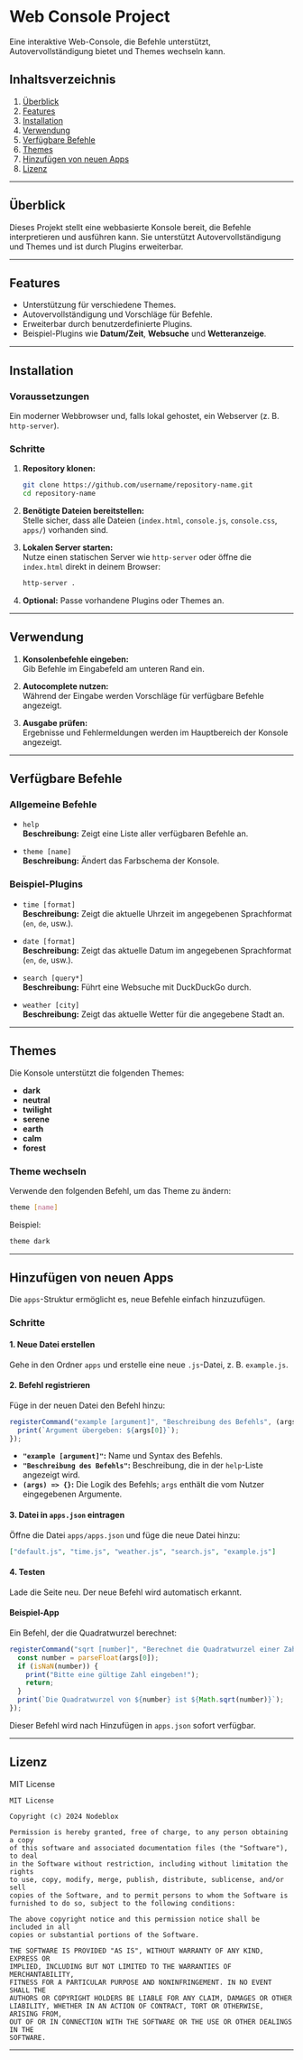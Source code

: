 
# Web Console Project

Eine interaktive Web-Console, die Befehle unterstützt, Autovervollständigung bietet und Themes wechseln kann.

## Inhaltsverzeichnis

1. [Überblick](#überblick)  
2. [Features](#features)  
3. [Installation](#installation)  
4. [Verwendung](#verwendung)  
5. [Verfügbare Befehle](#verfügbare-befehle)  
6. [Themes](#themes)  
7. [Hinzufügen von neuen Apps](#hinzufügen-von-neuen-apps)  
8. [Lizenz](#lizenz)  

---

## Überblick

Dieses Projekt stellt eine webbasierte Konsole bereit, die Befehle interpretieren und ausführen kann. Sie unterstützt Autovervollständigung und Themes und ist durch Plugins erweiterbar.

---

## Features

- Unterstützung für verschiedene Themes.  
- Autovervollständigung und Vorschläge für Befehle.  
- Erweiterbar durch benutzerdefinierte Plugins.  
- Beispiel-Plugins wie **Datum/Zeit**, **Websuche** und **Wetteranzeige**.  

---

## Installation

### Voraussetzungen
Ein moderner Webbrowser und, falls lokal gehostet, ein Webserver (z. B. `http-server`).

### Schritte
1. **Repository klonen:**  
   ```bash
   git clone https://github.com/username/repository-name.git
   cd repository-name
   ```

2. **Benötigte Dateien bereitstellen:**  
   Stelle sicher, dass alle Dateien (`index.html`, `console.js`, `console.css`, `apps/`) vorhanden sind.

3. **Lokalen Server starten:**  
   Nutze einen statischen Server wie `http-server` oder öffne die `index.html` direkt in deinem Browser:  
   ```bash
   http-server .
   ```

4. **Optional:** Passe vorhandene Plugins oder Themes an.

---

## Verwendung

1. **Konsolenbefehle eingeben:**  
   Gib Befehle im Eingabefeld am unteren Rand ein.  

2. **Autocomplete nutzen:**  
   Während der Eingabe werden Vorschläge für verfügbare Befehle angezeigt.

3. **Ausgabe prüfen:**  
   Ergebnisse und Fehlermeldungen werden im Hauptbereich der Konsole angezeigt.

---

## Verfügbare Befehle

### Allgemeine Befehle

- `help`  
  **Beschreibung:** Zeigt eine Liste aller verfügbaren Befehle an.  

- `theme [name]`  
  **Beschreibung:** Ändert das Farbschema der Konsole.  

### Beispiel-Plugins

- `time [format]`  
  **Beschreibung:** Zeigt die aktuelle Uhrzeit im angegebenen Sprachformat (`en`, `de`, usw.).  

- `date [format]`  
  **Beschreibung:** Zeigt das aktuelle Datum im angegebenen Sprachformat (`en`, `de`, usw.).  

- `search [query*]`  
  **Beschreibung:** Führt eine Websuche mit DuckDuckGo durch.  

- `weather [city]`  
  **Beschreibung:** Zeigt das aktuelle Wetter für die angegebene Stadt an.  

---

## Themes

Die Konsole unterstützt die folgenden Themes:

- **dark**  
- **neutral**  
- **twilight**  
- **serene**  
- **earth**  
- **calm**  
- **forest**

### Theme wechseln

Verwende den folgenden Befehl, um das Theme zu ändern:  
```bash
theme [name]
```  
Beispiel:  
```bash
theme dark
```

---

## Hinzufügen von neuen Apps

Die `apps`-Struktur ermöglicht es, neue Befehle einfach hinzuzufügen.

### Schritte

#### 1. **Neue Datei erstellen**
Gehe in den Ordner `apps` und erstelle eine neue `.js`-Datei, z. B. `example.js`.

#### 2. **Befehl registrieren**
Füge in der neuen Datei den Befehl hinzu:
```javascript
registerCommand("example [argument]", "Beschreibung des Befehls", (args) => {
  print(`Argument übergeben: ${args[0]}`);
});
```
- **`"example [argument]"`:** Name und Syntax des Befehls.  
- **`"Beschreibung des Befehls"`:** Beschreibung, die in der `help`-Liste angezeigt wird.  
- **`(args) => {}`:** Die Logik des Befehls; `args` enthält die vom Nutzer eingegebenen Argumente.

#### 3. **Datei in `apps.json` eintragen**
Öffne die Datei `apps/apps.json` und füge die neue Datei hinzu:
```json
["default.js", "time.js", "weather.js", "search.js", "example.js"]
```

#### 4. **Testen**
Lade die Seite neu. Der neue Befehl wird automatisch erkannt.

#### Beispiel-App
Ein Befehl, der die Quadratwurzel berechnet:
```javascript
registerCommand("sqrt [number]", "Berechnet die Quadratwurzel einer Zahl", (args) => {
  const number = parseFloat(args[0]);
  if (isNaN(number)) {
    print("Bitte eine gültige Zahl eingeben!");
    return;
  }
  print(`Die Quadratwurzel von ${number} ist ${Math.sqrt(number)}`);
});
```
Dieser Befehl wird nach Hinzufügen in `apps.json` sofort verfügbar.

---

## Lizenz

MIT License  

```plaintext
MIT License

Copyright (c) 2024 Nodeblox

Permission is hereby granted, free of charge, to any person obtaining a copy
of this software and associated documentation files (the "Software"), to deal
in the Software without restriction, including without limitation the rights
to use, copy, modify, merge, publish, distribute, sublicense, and/or sell
copies of the Software, and to permit persons to whom the Software is
furnished to do so, subject to the following conditions:

The above copyright notice and this permission notice shall be included in all
copies or substantial portions of the Software.

THE SOFTWARE IS PROVIDED "AS IS", WITHOUT WARRANTY OF ANY KIND, EXPRESS OR
IMPLIED, INCLUDING BUT NOT LIMITED TO THE WARRANTIES OF MERCHANTABILITY,
FITNESS FOR A PARTICULAR PURPOSE AND NONINFRINGEMENT. IN NO EVENT SHALL THE
AUTHORS OR COPYRIGHT HOLDERS BE LIABLE FOR ANY CLAIM, DAMAGES OR OTHER
LIABILITY, WHETHER IN AN ACTION OF CONTRACT, TORT OR OTHERWISE, ARISING FROM,
OUT OF OR IN CONNECTION WITH THE SOFTWARE OR THE USE OR OTHER DEALINGS IN THE
SOFTWARE.
```

---
